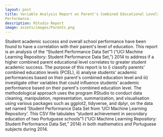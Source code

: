 ```yaml
---
layout: post
title: Variable Analysis Report on Parent's Combined Educational Levels Effect on Student Academic 
Performance.
description: RStudio Report
image: assets/images/Parents.png
---
```


Student academic success and overall school performance have been found to have a correlation with
their parent's level of education. This report is an analysis of the “Student Performance Data Set”1 (“UCI 
Machine Learning Repository: Student Performance Data Set,”) 2014 to address if a higher combined parent
educational level correlates to greater student academic success. The purpose of this report is to i) classify 
parents' combined education levels (PCEL), ii) analyse students' academic performances based on their parent's 
combined education level and iii) investigate other variables that could influence students' academic
performance based on their parent's combined education level. The methodological approach uses the program 
RStudio to conduct data cleaning, manipulation, representation, summarization, and visualisation using various 
packages such as ggplot2, tidyverse, and dplyr, on the data set named ‘Student Performance Data Set from ‘UCI 
Machine Learning Repository’. This CSV file tabulates “student achievement in secondary education of two 
Portuguese schools”1 (“UCI Machine Learning Repository: Student Performance Data Set,” 2014) in both 
mathematics and Portuguese subjects during 2014.
